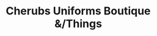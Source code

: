 ---
title: "Cherubs Uniforms Boutique &/Things"
url: /milford/cherubs-uniforms-boutique-und-things/
shop: Kleidung
---